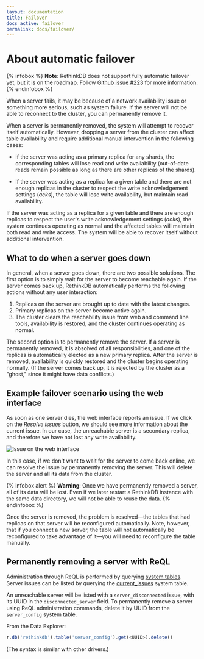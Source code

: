```yaml
---
layout: documentation
title: Failover
docs_active: failover
permalink: docs/failover/
---
```

# About automatic failover #
{% infobox %}
__Note__: RethinkDB does not support fully automatic failover yet, but it is on
the roadmap. Follow [Github
issue #223](https://github.com/rethinkdb/rethinkdb/issues/223) for more information.
{% endinfobox %}

When a server fails, it may be because of a network availability issue or something more serious, such as system failure. If the server will not be able to reconnect to the cluster, you can permanently remove it.

When a server is permanently removed, the system will attempt to recover itself automatically. However, dropping a server from the cluster can affect table availability and require additional manual intervention in the following cases:

- If the server was acting as a primary replica for any shards, the corresponding tables will lose read and write availability (out-of-date reads remain possible as long as there are other replicas of the shards).

- If the server was acting as a replica for a given table and there are not
  enough replicas in the cluster to respect the write acknowledgement
  settings (_acks_), the table will lose write availability, but maintain read
  availability. 

If the server was acting as a replica for a given table and there are enough replicas to respect the user's write acknowledgement settings (_acks_), the system continues operating as normal and the affected tables will maintain both read and write access. The system will be able to recover itself without additional intervention.

## What to do when a server goes down ##

In general, when a server goes down, there are two possible solutions. The first option is to simply wait for the server to become reachable again. If the server comes back up, RethinkDB automatically performs the following actions without any user interaction:

1. Replicas on the server are brought up to date with the latest changes. 
2. Primary replicas on the server become active again. 
3. The cluster clears the reachability issue from web and command
line tools, availability is restored, and the cluster continues
operating as normal.

The second option is to permanently remove the server. If a server is permanently removed, it is absolved of all responsibilities, and one of the replicas is automatically elected as a new primary replica. After the server is removed, availability is quickly restored and the cluster begins operating normally. (If the server comes back up, it is rejected by the cluster as a "ghost," since it might have data conflicts.)

## Example failover scenario using the web interface ##

As soon as one server dies, the web interface reports an issue. If we click on the _Resolve issues_ button, we should see more information
about the current issue. In our case, the unreachable server is a secondary replica, and therefore we have not lost any write availability.

![Issue on the web interface](/assets/images/docs/administration/failover2.png)

In this case, if we don't want to wait for the server to come back online, we
can resolve the issue by permanently removing the server. This will delete the
server and all its data from the cluster.

{% infobox alert %}
__Warning__: Once we have permanently removed a server, all of its data will be
lost. Even if we later restart a RethinkDB instance with the same data
directory, we will not be able to reuse the data.
{% endinfobox %}

Once the server is removed, the problem is resolved&mdash;the tables that had replicas on that server will be reconfigured automatically. Note, however, that if you connect a new server, the table will not automatically be reconfigured to take advantage of it&mdash;you will need to reconfigure the table manually.

## Permanently removing a server with ReQL ##

Administration through ReQL is performed by querying [system tables](/docs/system-tables/). Server issues can be listed by querying the [current_issues](/docs/system-issues/) system table.

An unreachable server will be listed with a `server_disconnected` issue, with its UUID in the `disconnected_server` field. To permanently remove a server using ReQL administration commands, delete it by UUID from the `server_config` system table.

From the Data Explorer:

```js
r.db('rethinkdb').table('server_config').get(<UUID>).delete()
```

(The syntax is similar with other drivers.)
